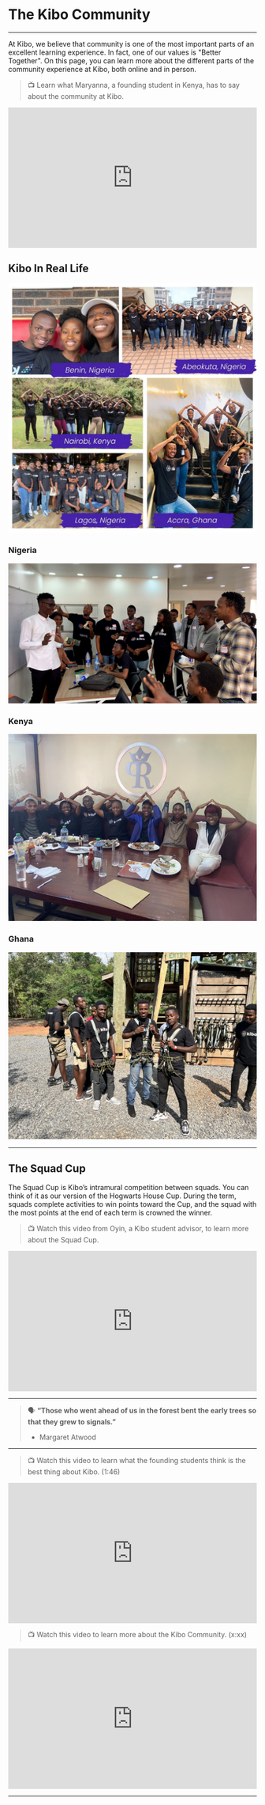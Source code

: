 # The Kibo Community
---

At Kibo, we believe that community is one of the most important parts of an excellent learning experience. In fact, one of our values is "Better Together".  On this page, you can learn more about the different parts of the community experience at Kibo, both online and in person.


> 📺 Learn what Maryanna, a founding student in Kenya, has to say about the community at Kibo.

<div style="position: relative; padding-bottom: 56.25%; height: 0;"><iframe src="https://www.youtube.com/embed/W4C4e7buFqw" title="YouTube video player" frameborder="0" allow="accelerometer; autoplay; clipboard-write; encrypted-media; gyroscope; picture-in-picture" allowfullscreen style="position: absolute; top: 0; left: 0; width: 100%; height: 100%;"></iframe></div> 

## Kibo In Real Life

![orientation](./20221023_170005.jpg)

### Nigeria

![lagos](./16.jpg)

### Kenya


![nbo](./IMG_5855.jpg)


### Ghana

![accra](./IMG_1398.jpg)

---

## The Squad Cup

The Squad Cup is Kibo’s intramural competition between squads. You can think of it as our version of the Hogwarts House Cup. During the term, squads complete activities to win points toward the Cup, and the squad with the most points at the end of each term is crowned the winner. 

> 📺 Watch this video from Oyin, a Kibo student advisor, to learn more about the Squad Cup.

<div style="position: relative; padding-bottom: 56.25%; height: 0;"><iframe src="https://www.youtube.com/embed/Vvotj5fy-EI"  title="YouTube video player" frameborder="0" allow="accelerometer; autoplay; clipboard-write; encrypted-media; gyroscope; picture-in-picture" allowfullscreen style="position: absolute; top: 0; left: 0; width: 100%; height: 100%;"></iframe></div> 

---

> 🗣️ **“Those who went ahead of us in the forest bent the early trees so that they grew to signals.”**
> - Margaret Atwood 

---

> 📺 Watch this video to learn what the founding students think is the best thing about Kibo. (1:46)

<div style="position: relative; padding-bottom: 56.25%; height: 0;"><iframe src="https://www.youtube.com/embed/q006VsNxv30" title="YouTube video player" frameborder="0" allow="accelerometer; autoplay; clipboard-write; encrypted-media; gyroscope; picture-in-picture" allowfullscreen style="position: absolute; top: 0; left: 0; width: 100%; height: 100%;"></iframe></div> 


> 📺 Watch this video to learn more about the Kibo Community. (x:xx)

<div style="position: relative; padding-bottom: 56.25%; height: 0;"><iframe src="https://www.youtube.com/embed/oymw7SMQ9q0" title="YouTube video player" frameborder="0" allow="accelerometer; autoplay; clipboard-write; encrypted-media; gyroscope; picture-in-picture" allowfullscreen style="position: absolute; top: 0; left: 0; width: 100%; height: 100%;"></iframe></div> 

---
